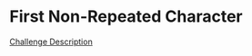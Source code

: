 First Non-Repeated Character
============================

[Challenge Description](https://www.codeeval.com/open_challenges/12)